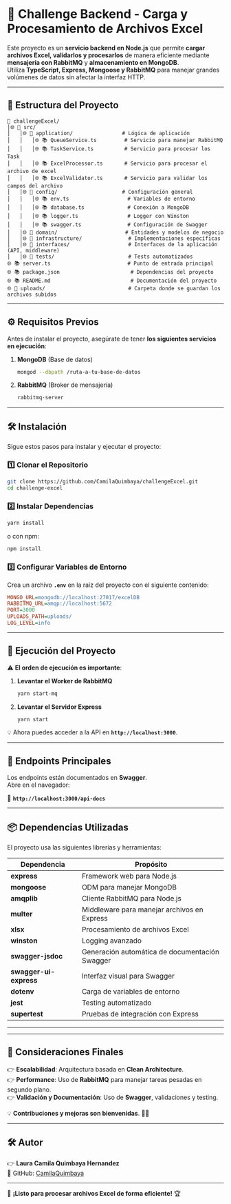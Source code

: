 # 🚀 Challenge Backend - Carga y Procesamiento de Archivos Excel

Este proyecto es un **servicio backend en Node.js** que permite **cargar archivos Excel, validarlos y procesarlos** de manera eficiente mediante **mensajería con RabbitMQ** y **almacenamiento en MongoDB**.  
Utiliza **TypeScript, Express, Mongoose y RabbitMQ** para manejar grandes volúmenes de datos sin afectar la interfaz HTTP.

---

## 📂 **Estructura del Proyecto**

```
📂 challengeExcel/
│🌐 📂 src/
│   │🌐 📂 application/                # Lógica de aplicación
│   │   │🌐 📚 QueueService.ts         # Servicio para manejar RabbitMQ
│   │   │🌐 📚 TaskService.ts          # Servicio para procesar los Task
│   │   │🌐 📚 ExcelProcessor.ts       # Servicio para procesar el archivo de excel
│   │   │🌐 📚 ExcelValidator.ts       # Servicio para validar los campos del archivo
│   │🌐 📂 config/                     # Configuración general
│   │   │🌐 📚 env.ts                   # Variables de entorno
│   │   │🌐 📚 database.ts              # Conexión a MongoDB
│   │   │🌐 📚 logger.ts                # Logger con Winston
│   │   │🌐 📚 swagger.ts               # Configuración de Swagger
│   │🌐 📂 domain/                      # Entidades y modelos de negocio
│   │🌐 📂 infrastructure/               # Implementaciones específicas
│   │🌐 📂 interfaces/                   # Interfaces de la aplicación (API, middleware)
│   │🌐 📂 tests/                        # Tests automatizados
🌐 📚 server.ts                         # Punto de entrada principal
🌐 📚 package.json                       # Dependencias del proyecto
🌐 📚 README.md                          # Documentación del proyecto
🌐 📂 uploads/                           # Carpeta donde se guardan los archivos subidos
```

---

## ⚙️ **Requisitos Previos**
Antes de instalar el proyecto, asegúrate de tener **los siguientes servicios en ejecución**:

1. **MongoDB** (Base de datos)
   ```bash
   mongod --dbpath /ruta-a-tu-base-de-datos
   ```
2. **RabbitMQ** (Broker de mensajería)
   ```bash
   rabbitmq-server
   ```

---

## 🛠️ **Instalación**
Sigue estos pasos para instalar y ejecutar el proyecto:

### 1️⃣ **Clonar el Repositorio**
```bash
git clone https://github.com/CamilaQuimbaya/challengeExcel.git
cd challenge-excel
```

### 2️⃣ **Instalar Dependencias**
```bash
yarn install
```
o con npm:
```bash
npm install
```

### 3️⃣ **Configurar Variables de Entorno**
Crea un archivo **`.env`** en la raíz del proyecto con el siguiente contenido:

```ini
MONGO_URL=mongodb://localhost:27017/excelDB
RABBITMQ_URL=amqp://localhost:5672
PORT=3000
UPLOADS_PATH=uploads/
LOG_LEVEL=info
```

---

## 🚀 **Ejecución del Proyecto**
⚠️ **El orden de ejecución es importante**:  
1. **Levantar el Worker de RabbitMQ**  
   ```bash
   yarn start-mq
   ```

2. **Levantar el Servidor Express**  
   ```bash
   yarn start
   ```

💡 Ahora puedes acceder a la API en **`http://localhost:3000`**.

---

## 📌 **Endpoints Principales**
Los endpoints están documentados en **Swagger**.  
Abre en el navegador:

🔗 **`http://localhost:3000/api-docs`**

---

## 📦 **Dependencias Utilizadas**
El proyecto usa las siguientes librerías y herramientas:

| Dependencia | Propósito |
|------------|----------|
| **express** | Framework web para Node.js |
| **mongoose** | ODM para manejar MongoDB |
| **amqplib** | Cliente RabbitMQ para Node.js |
| **multer** | Middleware para manejar archivos en Express |
| **xlsx** | Procesamiento de archivos Excel |
| **winston** | Logging avanzado |
| **swagger-jsdoc** | Generación automática de documentación Swagger |
| **swagger-ui-express** | Interfaz visual para Swagger |
| **dotenv** | Carga de variables de entorno |
| **jest** | Testing automatizado |
| **supertest** | Pruebas de integración con Express |

---



---

## 🔧 **Consideraciones Finales**
👉 **Escalabilidad**: Arquitectura basada en **Clean Architecture**.  
👉 **Performance**: Uso de **RabbitMQ** para manejar tareas pesadas en segundo plano.  
👉 **Validación y Documentación**: Uso de **Swagger**, validaciones y testing.  

💡 **Contribuciones y mejoras son bienvenidas**. 🚀🔥

---

## 🛠️ **Autor**
👉 **Laura Camila Quimbaya Hernandez**  
🔗 GitHub: [CamilaQuimbaya]([https://github.com/tu-usuario](https://github.com/camilaquimbaya))

---

🚀 **¡Listo para procesar archivos Excel de forma eficiente!** 🏆

